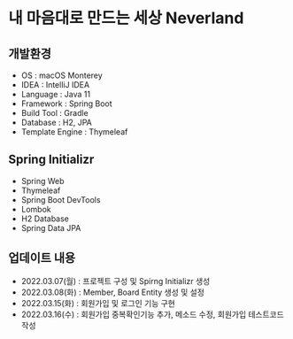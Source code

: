 # 내 마음대로 만드는 세상 Neverland

## 개발환경
- OS : macOS Monterey
- IDEA : IntelliJ IDEA
- Language : Java 11
- Framework : Spring Boot
- Build Tool : Gradle
- Database : H2, JPA
- Template Engine : Thymeleaf

## Spring Initializr
- Spring Web
- Thymeleaf
- Spring Boot DevTools
- Lombok
- H2 Database
- Spring Data JPA

## 업데이트 내용
- 2022.03.07(월) : 프로젝트 구성 및 Spirng Initializr 생성
- 2022.03.08(화) : Member, Board Entity 생성 및 설정
- 2022.03.15(화) : 회원가입 및 로그인 기능 구현
- 2022.03.16(수) : 회원가입 중복확인기능 추가, 메소드 수정, 회원가입 테스트코드 작성
